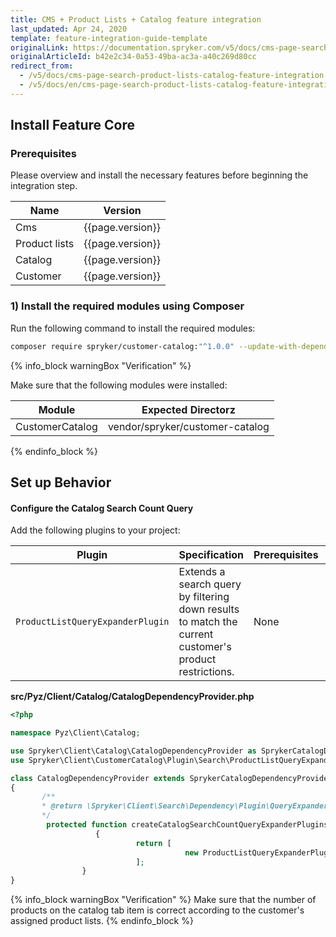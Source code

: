 ```yaml
---
title: CMS + Product Lists + Catalog feature integration
last_updated: Apr 24, 2020
template: feature-integration-guide-template
originalLink: https://documentation.spryker.com/v5/docs/cms-page-search-product-lists-catalog-feature-integration
originalArticleId: b42e2c34-0a53-49ba-ac3a-a40c269d80cc
redirect_from:
  - /v5/docs/cms-page-search-product-lists-catalog-feature-integration
  - /v5/docs/en/cms-page-search-product-lists-catalog-feature-integration
---
```


## Install Feature Core

### Prerequisites

Please overview and install the necessary features before beginning the integration step.

| Name | Version |
| --- | --- |
| Cms | {{page.version}} |
| Product lists | {{page.version}} |
| Catalog | {{page.version}} |
| Customer | {{page.version}} |

### 1) Install the required modules using Composer

Run the following command to install the required modules:
```bash
composer require spryker/customer-catalog:"^1.0.0" --update-with-dependencies
```
{% info_block warningBox "Verification" %}

Make sure that the following modules were installed:

| Module | Expected Directorz |
| --- | --- |
| CustomerCatalog | vendor/spryker/customer-catalog |

{% endinfo_block %}

## Set up Behavior

#### Configure the Catalog Search Count Query

Add the following plugins to your project:

| Plugin | Specification | Prerequisites | Namespace |
| --- | --- | --- | --- |
|  `ProductListQueryExpanderPlugin` | Extends a search query by filtering down results to match the current customer's product restrictions. | None |  `\Spryker\Client\CustomerCatalog\Plugin\Search\ProductListQueryExpanderPlugin` |

**src/Pyz/Client/Catalog/CatalogDependencyProvider.php**
    
 ```php
 <?php

namespace Pyz\Client\Catalog;

use Spryker\Client\Catalog\CatalogDependencyProvider as SprykerCatalogDependencyProvider;
use Spryker\Client\CustomerCatalog\Plugin\Search\ProductListQueryExpanderPlugin;

class CatalogDependencyProvider extends SprykerCatalogDependencyProvider
{
        /**
        * @return \Spryker\Client\Search\Dependency\Plugin\QueryExpanderPluginInterface[]
        */
         protected function createCatalogSearchCountQueryExpanderPlugins():             array
                    {
                             return [
                                        new ProductListQueryExpanderPlugin(),
                             ];
                 }
}
 ```

{% info_block warningBox "Verification" %}
Make sure that the number of products on the catalog tab item is correct according to the customer's assigned product lists.
{% endinfo_block %}
